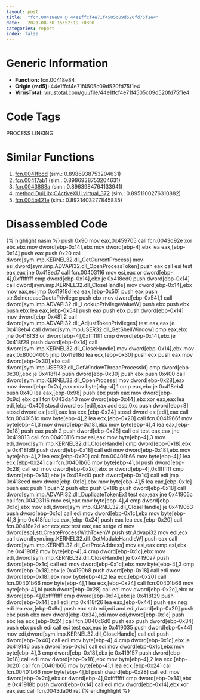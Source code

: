 ```yaml
---
layout: post
title:  "fcn.00418e84 @ 44e1ffcf4e71f4505c09d520fd75f1e4"
date:   2021-08-30 15:52:19 +0300
categories: report
index: false
---
```


# Generic Information
- **Function:** fcn.00418e84
- **Origin (md5):** 44e1ffcf4e71f4505c09d520fd75f1e4
- **VirusTotal:** [virustotal.com/gui/file/44e1ffcf4e71f4505c09d520fd75f1e4][virustotal_ref]

# Code Tags
<span class="tag" id="PROCESS">PROCESS</span>
<span class="tag" id="LINKING">LINKING</span>


# Similar Functions

1. [fcn.0041fbcd][similar_1_ref] (sim.: 0.8986938753204631)
2. [fcn.00417ab1][similar_2_ref] (sim.: 0.8986938753204631)
3. [fcn.0043883a][similar_3_ref] (sim.: 0.8963984764133941)
4. [method.DuiLib꞉꞉CActiveXUI.virtual\_372][similar_4_ref] (sim.: 0.8951100276310882)
5. [fcn.004b421e][similar_5_ref] (sim.: 0.8921403277845835)


# Disassembled Code

{% highlight nasm %}
push 0x90
mov eax,0x459705
call fcn.0043d92e
xor ebx,ebx
mov dword[ebp-0x14],ebx
mov dword[ebp-4],ebx
lea eax,[ebp-0x14]
push eax
push 0x20
call dword[sym.imp.KERNEL32.dll_GetCurrentProcess]
mov esi,dword[sym.imp.ADVAPI32.dll_OpenProcessToken]
push eax
call esi
test eax,eax
jne 0x418ed7
call fcn.00403116
mov esi,eax
or dword[ebp-4],0xffffffff
cmp dword[ebp-0x14],ebx
je 0x418ed0
push dword[ebp-0x14]
call dword[sym.imp.KERNEL32.dll_CloseHandle]
mov dword[ebp-0x14],ebx
mov eax,esi
jmp 0x41918d
lea eax,[ebp-0x50]
push eax
push str.SeIncreaseQuotaPrivilege
push ebx
mov dword[ebp-0x54],1
call dword[sym.imp.ADVAPI32.dll_LookupPrivilegeValueW]
push ebx
push ebx
push ebx
lea eax,[ebp-0x54]
push eax
push ebx
push dword[ebp-0x14]
mov dword[ebp-0x48],2
call dword[sym.imp.ADVAPI32.dll_AdjustTokenPrivileges]
test eax,eax
je 0x418eb4
call dword[sym.imp.USER32.dll_GetShellWindow]
cmp eax,ebx
jne 0x418f33
or dword[ebp-4],0xffffffff
cmp dword[ebp-0x14],ebx
je 0x418f29
push dword[ebp-0x14]
call dword[sym.imp.KERNEL32.dll_CloseHandle]
mov dword[ebp-0x14],ebx
mov eax,0x80004005
jmp 0x41918d
lea ecx,[ebp-0x30]
push ecx
push eax
mov dword[ebp-0x30],ebx
call dword[sym.imp.USER32.dll_GetWindowThreadProcessId]
cmp dword[ebp-0x30],ebx
je 0x418f14
push dword[ebp-0x30]
push ebx
push 0x400
call dword[sym.imp.KERNEL32.dll_OpenProcess]
mov dword[ebp-0x28],eax
mov dword[ebp-0x2c],eax
mov byte[ebp-4],1
cmp eax,ebx
je 0x418eb4
push 0x40
lea eax,[ebp-0x98]
push ebx
push eax
mov dword[ebp-0x9c],ebx
call fcn.0043da40
mov dword[ebp-0x44],ebx
xor eax,eax
lea edi,[ebp-0x40]
stosd dword es:[edi],eax
add esp,0xc
push dword[ebp+8]
stosd dword es:[edi],eax
lea ecx,[ebp-0x24]
stosd dword es:[edi],eax
call fcn.0040151c
mov byte[ebp-4],2
lea ecx,[ebp-0x20]
call fcn.0041966f
mov byte[ebp-4],3
mov dword[ebp-0x18],ebx
mov byte[ebp-4],4
lea eax,[ebp-0x18]
push eax
push 2
push dword[ebp-0x28]
call esi
test eax,eax
jne 0x419013
call fcn.00403116
mov esi,eax
mov byte[ebp-4],3
mov edi,dword[sym.imp.KERNEL32.dll_CloseHandle]
cmp dword[ebp-0x18],ebx
je 0x418fd9
push dword[ebp-0x18]
call edi
mov dword[ebp-0x18],ebx
mov byte[ebp-4],2
lea ecx,[ebp-0x20]
call fcn.00401b66
mov byte[ebp-4],1
lea ecx,[ebp-0x24]
call fcn.00401b66
mov byte[ebp-4],bl
push dword[ebp-0x28]
call edi
mov dword[ebp-0x2c],ebx
or dword[ebp-4],0xffffffff
cmp dword[ebp-0x14],ebx
je 0x418ed0
push dword[ebp-0x14]
call edi
jmp 0x418ecd
mov dword[ebp-0x1c],ebx
mov byte[ebp-4],5
lea eax,[ebp-0x1c]
push eax
push 1
push 2
push ebx
push 0x18b
push dword[ebp-0x18]
call dword[sym.imp.ADVAPI32.dll_DuplicateTokenEx]
test eax,eax
jne 0x41905c
call fcn.00403116
mov esi,eax
mov byte[ebp-4],4
cmp dword[ebp-0x1c],ebx
mov edi,dword[sym.imp.KERNEL32.dll_CloseHandle]
je 0x419053
push dword[ebp-0x1c]
call edi
mov dword[ebp-0x1c],ebx
mov byte[ebp-4],3
jmp 0x418fcc
lea eax,[ebp-0x24]
push eax
lea ecx,[ebp-0x20]
call fcn.00416e2d
xor ecx,ecx
test eax,eax
setge cl
mov dword[esp],str.CreateProcessWithTokenW
push str.Advapi32
mov edi,ecx
call dword[sym.imp.KERNEL32.dll_GetModuleHandleW]
push eax
call dword[sym.imp.KERNEL32.dll_GetProcAddress]
mov esi,eax
cmp esi,ebx
jne 0x4190f2
mov byte[ebp-4],4
cmp dword[ebp-0x1c],ebx
mov edi,dword[sym.imp.KERNEL32.dll_CloseHandle]
je 0x4190a7
push dword[ebp-0x1c]
call edi
mov dword[ebp-0x1c],ebx
mov byte[ebp-4],3
cmp dword[ebp-0x18],ebx
je 0x4190b8
push dword[ebp-0x18]
call edi
mov dword[ebp-0x18],ebx
mov byte[ebp-4],2
lea ecx,[ebp-0x20]
call fcn.00401b66
mov byte[ebp-4],1
lea ecx,[ebp-0x24]
call fcn.00401b66
mov byte[ebp-4],bl
push dword[ebp-0x28]
call edi
mov dword[ebp-0x2c],ebx
or dword[ebp-4],0xffffffff
cmp dword[ebp-0x14],ebx
je 0x418f29
push dword[ebp-0x14]
call edi
jmp 0x418f26
lea eax,[ebp-0x44]
push eax
neg edi
lea eax,[ebp-0x9c]
push eax
sbb edi,edi
and edi,dword[ebp-0x20]
push ebx
push ebx
mov dword[ebp-0x34],edi
mov edi,dword[ebp-0x1c]
push ebx
lea ecx,[ebp-0x24]
call fcn.0040c6d0
push eax
push dword[ebp-0x34]
push ebx
push edi
call esi
test eax,eax
je 0x419035
push dword[ebp-0x44]
mov edi,dword[sym.imp.KERNEL32.dll_CloseHandle]
call edi
push dword[ebp-0x40]
call edi
mov byte[ebp-4],4
cmp dword[ebp-0x1c],ebx
je 0x419146
push dword[ebp-0x1c]
call edi
mov dword[ebp-0x1c],ebx
mov byte[ebp-4],3
cmp dword[ebp-0x18],ebx
je 0x419157
push dword[ebp-0x18]
call edi
mov dword[ebp-0x18],ebx
mov byte[ebp-4],2
lea ecx,[ebp-0x20]
call fcn.00401b66
mov byte[ebp-4],1
lea ecx,[ebp-0x24]
call fcn.00401b66
mov byte[ebp-4],bl
push dword[ebp-0x28]
call edi
mov dword[ebp-0x2c],ebx
or dword[ebp-4],0xffffffff
cmp dword[ebp-0x14],ebx
je 0x41918b
push dword[ebp-0x14]
call edi
mov dword[ebp-0x14],ebx
xor eax,eax
call fcn.0043da06
ret
{% endhighlight %}


[similar_1_ref]: /report/fcn.0041fbcd@b3771987fba16f4fba07d1109ec72c76
[similar_2_ref]: /report/fcn.00417ab1@b3771987fba16f4fba07d1109ec72c76
[similar_3_ref]: /report/fcn.0043883a@418e0921f3a9bd4f5bc0dcc59623b5a1
[similar_4_ref]: /report/method.DuiLib꞉꞉CActiveXUI.virtual_372@be7fba7cc724acf4ae2900d99e0fc9c3
[similar_5_ref]: /report/fcn.004b421e@b3771987fba16f4fba07d1109ec72c76
[virustotal_ref]: https://www.virustotal.com/gui/file/44e1ffcf4e71f4505c09d520fd75f1e4
